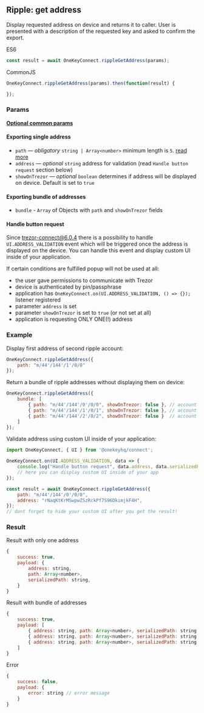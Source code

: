 ## Ripple: get address
Display requested address on device and returns it to caller. User is presented with a description of the requested key and asked to confirm the export.

ES6
```javascript
const result = await OneKeyConnect.rippleGetAddress(params);
```

CommonJS
```javascript
OneKeyConnect.rippleGetAddress(params).then(function(result) {

});
```

### Params
[****Optional common params****](./commonParams)
#### Exporting single address
* `path` — *obligatory* `string | Array<number>` minimum length is `5`. [read more](./path)
* `address` — *optional* `string` address for validation (read `Handle button request` section below)
* `showOnTrezor` — *optional* `boolean` determines if address will be displayed on device. Default is set to `true`

#### Exporting bundle of addresses
* `bundle` - `Array` of Objects with `path` and `showOnTrezor` fields

#### Handle button request
Since trezor-connect@6.0.4 there is a possibility to handle `UI.ADDRESS_VALIDATION` event which will be triggered once the address is displayed on the device.
You can handle this event and display custom UI inside of your application.

If certain conditions are fulfilled popup will not be used at all:
- the user gave permissions to communicate with Trezor
- device is authenticated by pin/passphrase
- application has `OneKeyConnect.on(UI.ADDRESS_VALIDATION, () => {});` listener registered
- parameter `address` is set
- parameter `showOnTrezor` is set to `true` (or not set at all)
- application is requesting ONLY ONE(!) address


### Example
Display first address of second ripple account:
```javascript
OneKeyConnect.rippleGetAddress({
    path: "m/44'/144'/1'/0/0"
});
```
Return a bundle of ripple addresses without displaying them on device:
```javascript
OneKeyConnect.rippleGetAddress({
    bundle: [
        { path: "m/44'/144'/0'/0/0", showOnTrezor: false }, // account 1
        { path: "m/44'/144'/1'/0/1", showOnTrezor: false }, // account 2
        { path: "m/44'/144'/2'/0/2", showOnTrezor: false }  // account 3
    ]
});
```
Validate address using custom UI inside of your application:
```javascript
import OneKeyConnect, { UI } from '@onekeyhq/connect';

OneKeyConnect.on(UI.ADDRESS_VALIDATION, data => {
    console.log("Handle button request", data.address, data.serializedPath);
    // here you can display custom UI inside of your app
});

const result = await OneKeyConnect.rippleGetAddress({
    path: "m/44'/144'/0'/0/0",
    address: "rNaqKtKrMSwpwZSzRckPf7S96DkimjkF4H",
});
// dont forget to hide your custom UI after you get the result!
```

### Result
Result with only one address
```javascript
{
    success: true,
    payload: {
        address: string,
        path: Array<number>,
        serializedPath: string,
    }
}
```
Result with bundle of addresses
```javascript
{
    success: true,
    payload: [
        { address: string, path: Array<number>, serializedPath: string }, // account 1, address 1
        { address: string, path: Array<number>, serializedPath: string }, // account 2, address 2
        { address: string, path: Array<number>, serializedPath: string }, // account 3, address 3
    ]
}
```
Error
```javascript
{
    success: false,
    payload: {
        error: string // error message
    }
}
```

